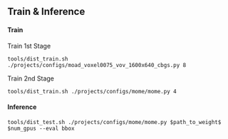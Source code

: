 ## Train & Inference
#### Train

Train 1st Stage

```shell
tools/dist_train.sh ./projects/configs/moad_voxel0075_vov_1600x640_cbgs.py 8
```

Train 2nd Stage
```shell
tools/dist_train.sh ./projects/configs/mome/mome.py 4
```

#### Inference
```shell
tools/dist_test.sh ./projects/configs/mome/mome.py $path_to_weight$ $num_gpus --eval bbox
```

